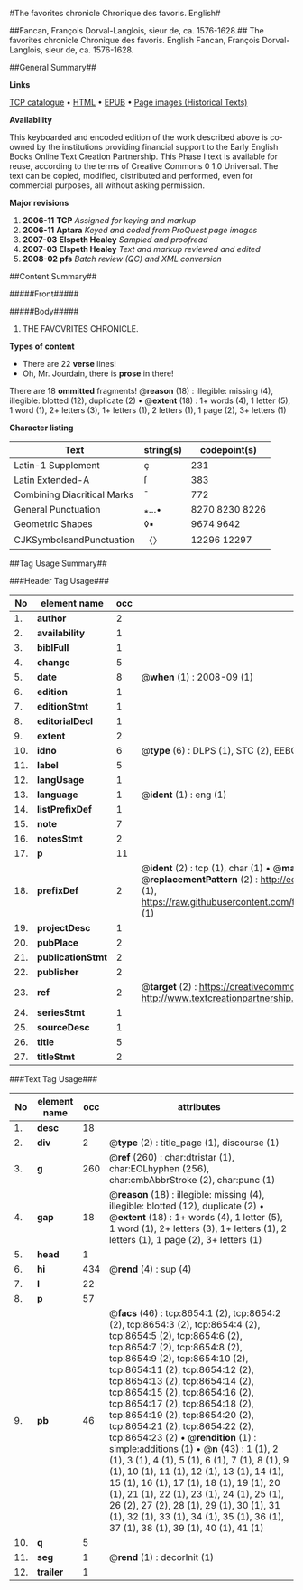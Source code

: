 #The favorites chronicle Chronique des favoris. English#

##Fancan, François Dorval-Langlois, sieur de, ca. 1576-1628.##
The favorites chronicle
Chronique des favoris. English
Fancan, François Dorval-Langlois, sieur de, ca. 1576-1628.

##General Summary##

**Links**

[TCP catalogue](http://www.ota.ox.ac.uk/tcp/)  • 
[HTML](http://tei.it.ox.ac.uk/tcp/Texts-HTML/free/A05/A05062.html)  • 
[EPUB](http://tei.it.ox.ac.uk/tcp/Texts-EPUB/free/A05/A05062.epub) • 
[Page images (Historical Texts)](https://data.historicaltexts.jisc.ac.uk/view?pubId=eebo-99843892e&pageId=eebo-99843892e-8654-1)

**Availability**

This keyboarded and encoded edition of the
	       work described above is co-owned by the institutions
	       providing financial support to the Early English Books
	       Online Text Creation Partnership. This Phase I text is
	       available for reuse, according to the terms of Creative
	       Commons 0 1.0 Universal. The text can be copied,
	       modified, distributed and performed, even for
	       commercial purposes, all without asking permission.

**Major revisions**

1. __2006-11__ __TCP__ *Assigned for keying and markup*
1. __2006-11__ __Aptara__ *Keyed and coded from ProQuest page images*
1. __2007-03__ __Elspeth Healey__ *Sampled and proofread*
1. __2007-03__ __Elspeth Healey__ *Text and markup reviewed and edited*
1. __2008-02__ __pfs__ *Batch review (QC) and XML conversion*

##Content Summary##

#####Front#####

#####Body#####

1. THE
FAVOVRITES
CHRONICLE.

**Types of content**

  * There are 22 **verse** lines!
  * Oh, Mr. Jourdain, there is **prose** in there!

There are 18 **ommitted** fragments! 
 @__reason__ (18) : illegible: missing (4), illegible: blotted (12), duplicate (2)  •  @__extent__ (18) : 1+ words (4), 1 letter (5), 1 word (1), 2+ letters (3), 1+ letters (1), 2 letters (1), 1 page (2), 3+ letters (1)

**Character listing**


|Text|string(s)|codepoint(s)|
|---|---|---|
|Latin-1 Supplement|ç|231|
|Latin Extended-A|ſ|383|
|Combining             Diacritical Marks|̄|772|
|General Punctuation|⁎…•|8270 8230 8226|
|Geometric Shapes|◊▪|9674 9642|
|CJKSymbolsandPunctuation|〈〉|12296 12297|

##Tag Usage Summary##

###Header Tag Usage###

|No|element name|occ|attributes|
|---|---|---|---|
|1.|__author__|2||
|2.|__availability__|1||
|3.|__biblFull__|1||
|4.|__change__|5||
|5.|__date__|8| @__when__ (1) : 2008-09 (1)|
|6.|__edition__|1||
|7.|__editionStmt__|1||
|8.|__editorialDecl__|1||
|9.|__extent__|2||
|10.|__idno__|6| @__type__ (6) : DLPS (1), STC (2), EEBO-CITATION (1), PROQUEST (1), VID (1)|
|11.|__label__|5||
|12.|__langUsage__|1||
|13.|__language__|1| @__ident__ (1) : eng (1)|
|14.|__listPrefixDef__|1||
|15.|__note__|7||
|16.|__notesStmt__|2||
|17.|__p__|11||
|18.|__prefixDef__|2| @__ident__ (2) : tcp (1), char (1)  •  @__matchPattern__ (2) : ([0-9\-]+):([0-9IVX]+) (1), (.+) (1)  •  @__replacementPattern__ (2) : http://eebo.chadwyck.com/downloadtiff?vid=$1&page=$2 (1), https://raw.githubusercontent.com/textcreationpartnership/Texts/master/tcpchars.xml#$1 (1)|
|19.|__projectDesc__|1||
|20.|__pubPlace__|2||
|21.|__publicationStmt__|2||
|22.|__publisher__|2||
|23.|__ref__|2| @__target__ (2) : https://creativecommons.org/publicdomain/zero/1.0/ (1), http://www.textcreationpartnership.org/docs/. (1)|
|24.|__seriesStmt__|1||
|25.|__sourceDesc__|1||
|26.|__title__|5||
|27.|__titleStmt__|2||


###Text Tag Usage###

|No|element name|occ|attributes|
|---|---|---|---|
|1.|__desc__|18||
|2.|__div__|2| @__type__ (2) : title_page (1), discourse (1)|
|3.|__g__|260| @__ref__ (260) : char:dtristar (1), char:EOLhyphen (256), char:cmbAbbrStroke (2), char:punc (1)|
|4.|__gap__|18| @__reason__ (18) : illegible: missing (4), illegible: blotted (12), duplicate (2)  •  @__extent__ (18) : 1+ words (4), 1 letter (5), 1 word (1), 2+ letters (3), 1+ letters (1), 2 letters (1), 1 page (2), 3+ letters (1)|
|5.|__head__|1||
|6.|__hi__|434| @__rend__ (4) : sup (4)|
|7.|__l__|22||
|8.|__p__|57||
|9.|__pb__|46| @__facs__ (46) : tcp:8654:1 (2), tcp:8654:2 (2), tcp:8654:3 (2), tcp:8654:4 (2), tcp:8654:5 (2), tcp:8654:6 (2), tcp:8654:7 (2), tcp:8654:8 (2), tcp:8654:9 (2), tcp:8654:10 (2), tcp:8654:11 (2), tcp:8654:12 (2), tcp:8654:13 (2), tcp:8654:14 (2), tcp:8654:15 (2), tcp:8654:16 (2), tcp:8654:17 (2), tcp:8654:18 (2), tcp:8654:19 (2), tcp:8654:20 (2), tcp:8654:21 (2), tcp:8654:22 (2), tcp:8654:23 (2)  •  @__rendition__ (1) : simple:additions (1)  •  @__n__ (43) : 1 (1), 2 (1), 3 (1), 4 (1), 5 (1), 6 (1), 7 (1), 8 (1), 9 (1), 10 (1), 11 (1), 12 (1), 13 (1), 14 (1), 15 (1), 16 (1), 17 (1), 18 (1), 19 (1), 20 (1), 21 (1), 22 (1), 23 (1), 24 (1), 25 (1), 26 (2), 27 (2), 28 (1), 29 (1), 30 (1), 31 (1), 32 (1), 33 (1), 34 (1), 35 (1), 36 (1), 37 (1), 38 (1), 39 (1), 40 (1), 41 (1)|
|10.|__q__|5||
|11.|__seg__|1| @__rend__ (1) : decorInit (1)|
|12.|__trailer__|1||
